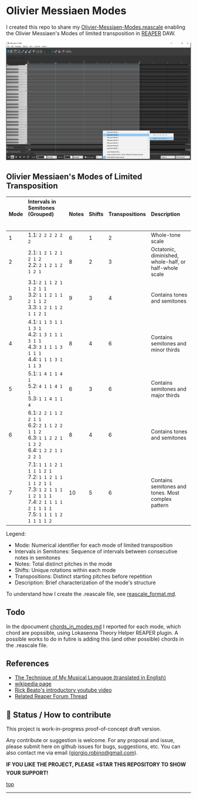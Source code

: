 # Olivier Messiaen Modes

I created this repo to share my [Olivier-Messiaen-Modes.reascale](Olivier-Messiaen-Modes.reascale)
enabling the Olivier Messiaen's Modes of limited transposition in [REAPER](https://www.reaper.fm/) DAW.

![](img/screenshot.png)


## Olivier Messiaen's Modes of Limited Transposition

| Mode | Intervals in Semitones (Grouped)  &nbsp; &nbsp; &nbsp; &nbsp; &nbsp; &nbsp; &nbsp; &nbsp; &nbsp; &nbsp; &nbsp; &nbsp; &nbsp;  &nbsp; &nbsp; &nbsp; &nbsp; &nbsp; &nbsp; &nbsp; &nbsp;  | Notes | Shifts | Transpositions | Description |
|:-----|:--------------------------------|:------|:-------|:---------------|:------------|
| 1    | 1.1: `2 2 2 2 2 2`                 | 6     | 1      | 2              | Whole-tone scale |
| 2    | 2.1: `1 2 1 2 1 2 1 2`<br>2.2: `2 1 2 1 2 1 2 1` | 8 | 2 | 3 | Octatonic, diminished, whole-half, or half-whole scale |
| 3    | 3.1: `2 1 1 2 1 1 2 1 1`<br>3.2: `1 1 2 1 1 2 1 1 2`<br>3.3: `1 2 1 1 2 1 1 2 1` | 9 | 3 | 4 | Contains tones and semitones |
| 4    | 4.1: `1 1 3 1 1 1 3 1`<br>4.2: `1 3 1 1 1 3 1 1`<br>4.3: `3 1 1 1 3 1 1 1`<br>4.4: `1 1 1 3 1 1 1 3` | 8 | 4 | 6 | Contains semitones and minor thirds |
| 5    | 5.1: `1 4 1 1 4 1`<br>5.2: `4 1 1 4 1 1`<br>5.3: `1 1 4 1 1 4` | 6 | 3 | 6 | Contains semitones and major thirds |
| 6    | 6.1: `2 2 1 1 2 2 1 1`<br>6.2: `2 1 1 2 2 1 1 2`<br>6.3: `1 1 2 2 1 1 2 2`<br>6.4: `1 2 2 1 1 2 2 1` | 8 | 4 | 6 | Contains tones and semitones |
| 7    | 7.1: `1 1 1 2 1 1 1 1 2 1`<br>7.2: `1 1 2 1 1 1 1 2 1 1`<br>7.3: `1 2 1 1 1 1 2 1 1 1`<br>7.4: `2 1 1 1 1 2 1 1 1 1`<br>7.5: `1 1 1 1 2 1 1 1 1 2` | 10 | 5 | 6 | Contains semitones and tones. Most complex pattern |


Legend:
- Mode: Numerical identifier for each mode of limited transposition
- Intervals in Semitones: Sequence of intervals between consecutive notes in semitones
- Notes: Total distinct pitches in the mode
- Shifts: Unique rotations within each mode
- Transpositions: Distinct starting pitches before repetition
- Description: Brief characterization of the mode's structure

To understand how I create the .reascale file, see [reascale_format.md](reascale_format.md).

## Todo 
In the dpocument [chords_in_modes.md](chords_in_modes.md) I reported for each mode, which chord are popssible, using Lokasenna Theory Helper REAPER plugin. 
A possible works to do in futire is adding this (and other possible) chords in the .reascale file.

## References

- [The Technique of My Musical Language (translated in English)](https://monoskop.org/images/5/50/Messiaen_Olivier_The_Technique_of_My_Musical_Language.pdf)
- [wikipedia page](https://en.wikipedia.org/wiki/Mode_of_limited_transposition)
- [Rick Beato's introductory youtube video](https://www.youtube.com/watch?v=nCXxV7eDEPc)
- [Related Reaper Forum Thread](https://forum.cockos.com/showthread.php?p=2807156#post2807156)

## 🙏 Status / How to contribute

This project is work-in-progress proof-of-concept draft version.

Any contribute or suggestion is welcome.
For any proposal and issue, please submit here on github issues for bugs, suggestions, etc.
You can also contact me via email (giorgio.robino@gmail.com).

**IF YOU LIKE THE PROJECT, PLEASE ⭐️STAR THIS REPOSITORY TO SHOW YOUR SUPPORT!**


[top](/#)

---
